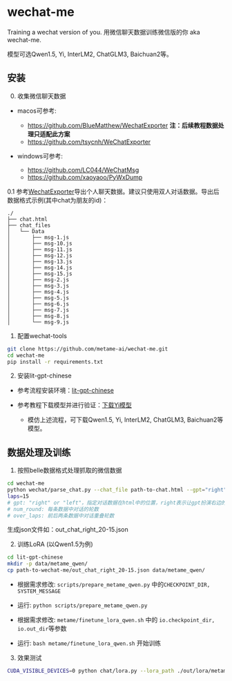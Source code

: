 # wechat-me
Training a wechat version of you. 用微信聊天数据训练微信版的你 aka wechat-me. 

模型可选Qwen1.5, Yi, InterLM2, ChatGLM3, Baichuan2等。

## 安装

0. 收集微信聊天数据

- macos可参考: 
  - https://github.com/BlueMatthew/WechatExporter **注：后续教程数据处理只适配此方案**
  - https://github.com/tsycnh/WeChatExporter

- windows可参考:
  - https://github.com/LC044/WeChatMsg
  - https://github.com/xaoyaoo/PyWxDump

0.1 参考[WechatExporter](https://github.com/BlueMatthew/WechatExporter)导出个人聊天数据。建议只使用双人对话数据。导出后数据格式示例(其中chat为朋友的id)：
```shell
./
├── chat.html
├── chat_files
│   └── Data
│       ├── msg-1.js
│       ├── msg-10.js
│       ├── msg-11.js
│       ├── msg-12.js
│       ├── msg-13.js
│       ├── msg-14.js
│       ├── msg-15.js
│       ├── msg-2.js
│       ├── msg-3.js
│       ├── msg-4.js
│       ├── msg-5.js
│       ├── msg-6.js
│       ├── msg-7.js
│       ├── msg-8.js
│       └── msg-9.js
```     

1. 配置wechat-tools
```bash
git clone https://github.com/metame-ai/wechat-me.git
cd wechat-me
pip install -r requirements.txt
```


2. 安装lit-gpt-chinese

- 参考流程安装环境：[lit-gpt-chinese](https://github.com/metame-ai/lit-gpt-chinese?tab=readme-ov-file#setup)

- 参考教程下载模型并进行验证：[下载Yi模型](https://github.com/metame-ai/lit-gpt-chinese/blob/chinese/tutorials/download_yi.md)
  - 模仿上述流程，可下载Qwen1.5, Yi, InterLM2, ChatGLM3, Baichuan2等模型。


## 数据处理及训练

1. 按照belle数据格式处理抓取的微信数据

```bash
cd wechat-me
python wechat/parse_chat.py --chat_file path-to-chat.html --gpt="right" --num_round=20 --over
laps=15
# gpt: "right" or "left"，指定对话数据在html中的位置，right表示让gpt扮演右边的角色，left表示让gpt扮演左边的角色 
# num_round: 每条数据中对话的轮数
# over_laps: 前后两条数据中对话重叠轮数
```

生成json文件如：out_chat_right_20-15.json

2. 训练LoRA (以Qwen1.5为例)

```bash
cd lit-gpt-chinese
mkdir -p data/metame_qwen/
cp path-to-wechat-me/out_chat_right_20-15.json data/metame_qwen/
```
- 根据需求修改: `scripts/prepare_metame_qwen.py` 中的`CHECKPOINT_DIR, SYSTEM_MESSAGE`

- 运行: `python scripts/prepare_metame_qwen.py`

- 根据需求修改: `metame/finetune_lora_qwen.sh` 中的 `io.checkpoint_dir, io.out_dir`等参数

- 运行: `bash metame/finetune_lora_qwen.sh` 开始训练

3. 效果测试

```bash
CUDA_VISIBLE_DEVICES=0 python chat/lora.py --lora_path ./out/lora/metame_qwen15_7b/iter-000960-ckpt.pth --checkpoint_dir ./checkpoints/qwen/Qwen1.5-7B-Chat  --precision "bf16-true" --system_message "#whatever-it-is"
```